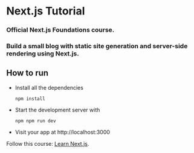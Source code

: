 # Next.js Tutorial

### Official Next.js Foundations course.

### Build a small blog with static site generation and server-side rendering using Next.js.

## How to run

- Install all the dependencies

  ```
  npm install
  ```

- Start the development server with

  ```
  npm npm run dev
  ```

- Visit your app at http://localhost:3000

Follow this course: [Learn Next.js](https://nextjs.org/learn).
